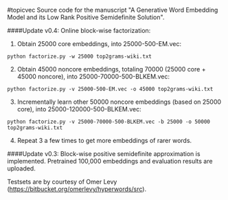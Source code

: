 #topicvec
Source code for the manuscript "A Generative Word Embedding Model and its Low Rank Positive Semidefinite Solution".

####Update v0.4: 
Online block-wise factorization:

1. Obtain 25000 core embeddings, into 25000-500-EM.vec:
```
python factorize.py -w 25000 top2grams-wiki.txt
```  
2. Obtain 45000 noncore embeddings, totaling 70000 (25000 core + 45000 noncore), into 25000-70000-500-BLKEM.vec:
```
python factorize.py -v 25000-500-EM.vec -o 45000 top2grams-wiki.txt
```
3. Incrementally learn other 50000 noncore embeddings (based on 25000 core), into 25000-120000-500-BLKEM.vec:
```
python factorize.py -v 25000-70000-500-BLKEM.vec -b 25000 -o 50000 top2grams-wiki.txt
```
4. Repeat 3 a few times to get more embeddings of rarer words.

####Update v0.3: 
Block-wise positive semidefinite approximation is implemented. Pretrained 100,000 embeddings and evaluation results are uploaded.

Testsets are by courtesy of Omer Levy (https://bitbucket.org/omerlevy/hyperwords/src).
